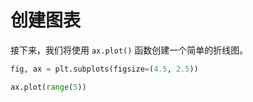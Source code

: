 # 创建图表

接下来，我们将使用 `ax.plot()` 函数创建一个简单的折线图。

```python
fig, ax = plt.subplots(figsize=(4.5, 2.5))

ax.plot(range(5))
```

